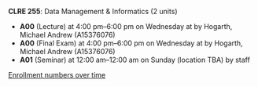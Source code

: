 **CLRE 255**: Data Management & Informatics (2 units)

- **A00** (Lecture) at 4:00 pm–6:00 pm on Wednesday at   by Hogarth, Michael Andrew (A15376076)
- **A00** (Final Exam) at 4:00 pm–6:00 pm on Wednesday at   by Hogarth, Michael Andrew (A15376076)
- **A01** (Seminar) at 12:00 am–12:00 am on Sunday (location TBA) by staff

[Enrollment numbers over time](./CLRE255.tsv)
